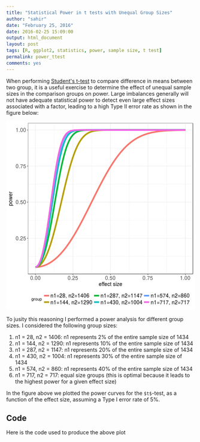 ```yaml
---
title: "Statistical Power in t tests with Unequal Group Sizes"
author: "sahir"
date: "February 25, 2016"
date: 2016-02-25 15:09:00
output: html_document
layout: post
tags: [R, ggplot2, statistics, power, sample size, t test]
permalink: power_ttest
comments: yes
---
```








When performing [Student's t-test](https://en.wikipedia.org/wiki/Student%27s_t-test) to compare difference in means between two group, it is a useful exercise to determine the effect of unequal sample sizes in the comparison groups on power. Large imbalances generally will not have adequate statistical power to detect even large effect sizes associated with a factor, leading to a high Type II error rate as shown in the figure below:

![plot of chunk unnamed-chunk-2](/figure/posts/2016-02-25-power_ttest_sample_size/unnamed-chunk-2-1.png)

<!--more-->

To jusity this reasoning I performed a power analysis for different group sizes. I considered the following group sizes:

1. n1 = 28, n2 = 1406: n1 represents 2% of the entire sample size of 1434
2. n1 = 144, n2 = 1290: n1 represents 10% of the entire sample size of 1434
3. n1 = 287, n2 = 1147: n1 represents 20% of the entire sample size of 1434
4. n1 = 430, n2 = 1004: n1 represents 30% of the entire sample size of 1434
5. n1 = 574, n2 = 860: n1 represents 40% of the entire sample size of 1434
6. n1 = 717, n2 = 717: equal size groups (this is optimal because it leads to the highest power for a given effect size)

In the figure above we plotted the power curves for the `$t$`-test, as a function of the effect size, assuming a Type I error rate of 5%. 


## Code

Here is the code used to produce the above plot

<script src="https://gist.github.com/sahirbhatnagar/9507cc24983103ad9f14.js"></script>







